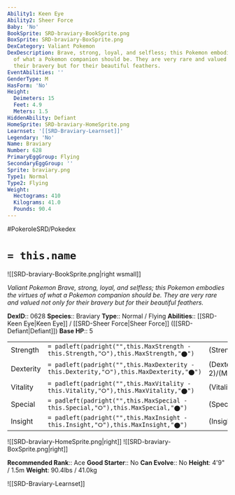 ```yaml
---
Ability1: Keen Eye
Ability2: Sheer Force
Baby: 'No'
BookSprite: SRD-braviary-BookSprite.png
BoxSprite: SRD-braviary-BoxSprite.png
DexCategory: Valiant Pokemon
DexDescription: Brave, strong, loyal, and selfless; this Pokemon embodies the virtues
  of what a Pokemon companion should be. They are very rare and valued not only for
  their bravery but for their beautiful feathers.
EventAbilities: ''
GenderType: M
HasForm: 'No'
Height:
  Deimeters: 15
  Feet: 4.9
  Meters: 1.5
HiddenAbility: Defiant
HomeSprite: SRD-braviary-HomeSprite.png
Learnset: '[[SRD-Braviary-Learnset]]'
Legendary: 'No'
Name: Braviary
Number: 628
PrimaryEggGroup: Flying
SecondaryEggGroup: ''
Sprite: braviary.png
Type1: Normal
Type2: Flying
Weight:
  Hectograms: 410
  Kilograms: 41.0
  Pounds: 90.4
---
```


#PokeroleSRD/Pokedex

# `= this.name`

![[SRD-braviary-BookSprite.png|right wsmall]]

*Valiant Pokemon*
*Brave, strong, loyal, and selfless; this Pokemon embodies the virtues of what a Pokemon companion should be. They are very rare and valued not only for their bravery but for their beautiful feathers.*

**DexID**:: 0628
**Species**:: Braviary
**Type**:: Normal / Flying
**Abilities**:: [[SRD-Keen Eye|Keen Eye]] / [[SRD-Sheer Force|Sheer Force]] ([[SRD-Defiant|Defiant]])
**Base HP**:: 5

|           |                                                                                        |                                          |
| --------- | -------------------------------------------------------------------------------------- | ---------------------------------------- |
| Strength  | `= padleft(padright("",this.MaxStrength - this.Strength,"⭘"),this.MaxStrength,"⬤")`    | (Strength::3)/(MaxStrength::7)   |
| Dexterity | `= padleft(padright("",this.MaxDexterity - this.Dexterity,"⭘"),this.MaxDexterity,"⬤")` | (Dexterity:: 2)/(MaxDexterity::5) |
| Vitality  | `= padleft(padright("",this.MaxVitality - this.Vitality,"⭘"),this.MaxVitality,"⬤")`    | (Vitality::2)/(MaxVitality::5)   |
| Special   | `= padleft(padright("",this.MaxSpecial - this.Special,"⭘"),this.MaxSpecial,"⬤")`       | (Special::2)/(MaxSpecial::4)     |
| Insight   | `= padleft(padright("",this.MaxInsight - this.Insight,"⭘"),this.MaxInsight,"⬤")`       | (Insight::2)/(MaxInsight::5)     |

![[SRD-braviary-HomeSprite.png|right]]
![[SRD-braviary-BoxSprite.png|right]]

**Recommended Rank**:: Ace
**Good Starter**:: No
**Can Evolve**:: No
**Height**: 4'9" / 1.5m
**Weight**: 90.4lbs / 41.0kg

![[SRD-Braviary-Learnset]]